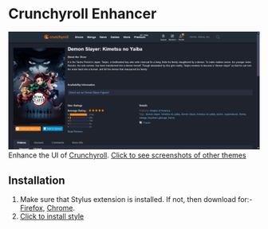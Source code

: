 # Crunchyroll Enhancer
![Screenshot](https://raw.githubusercontent.com/lazy-guy/crunchyroll-enhancer/master/imgs/blueishdark.png)
Enhance the UI of [Crunchyroll](https://www.crunchyroll.com).
[Click to see screenshots of other themes](./imgs/themes.md)

## Installation
1. Make sure that Stylus extension is installed. If not, then download for:- [Firefox](https://addons.mozilla.org/en-US/firefox/addon/styl-us/), [Chrome](https://chrome.google.com/webstore/detail/stylus/clngdbkpkpeebahjckkjfobafhncgmne).
2. [Click to install style](https://lazy-guy.github.io/crunchyroll-enhancer/crenhancer.user.css)
